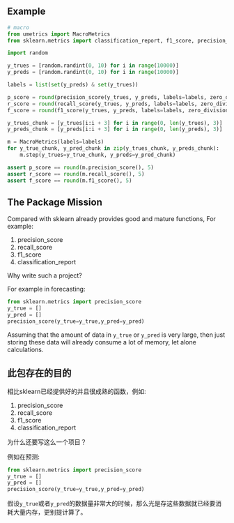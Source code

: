 ## Example

```python
# macro
from umetrics import MacroMetrics
from sklearn.metrics import classification_report, f1_score, precision_score, recall_score

import random

y_trues = [random.randint(0, 10) for i in range(10000)]
y_preds = [random.randint(0, 10) for i in range(10000)]

labels = list(set(y_preds) & set(y_trues))

p_score = round(precision_score(y_trues, y_preds, labels=labels, zero_division=0, average='macro'), 5)
r_score = round(recall_score(y_trues, y_preds, labels=labels, zero_division=0, average='macro'), 5)
f_score = round(f1_score(y_trues, y_preds, labels=labels, zero_division=0, average='macro'), 5)

y_trues_chunk = [y_trues[i:i + 3] for i in range(0, len(y_trues), 3)]
y_preds_chunk = [y_preds[i:i + 3] for i in range(0, len(y_preds), 3)]

m = MacroMetrics(labels=labels)
for y_true_chunk, y_pred_chunk in zip(y_trues_chunk, y_preds_chunk):
    m.step(y_trues=y_true_chunk, y_preds=y_pred_chunk)

assert p_score == round(m.precision_score(), 5)
assert r_score == round(m.recall_score(), 5)
assert f_score == round(m.f1_score(), 5)

```


## The Package Mission

Compared with sklearn already provides good and mature functions, For example:
1) precision_score
2) recall_score
3) f1_score
4) classification_report

Why write such a project?

For example in forecasting:

```python
from sklearn.metrics import precision_score
y_true = []
y_pred = []
precision_score(y_true=y_true,y_pred=y_pred)
```

Assuming that the amount of data in `y_true` or `y_pred` is very large, then just storing these data will already consume a lot of memory, let alone calculations.


## 此包存在的目的

相比sklearn已经提供好的并且很成熟的函数，例如:
1) precision_score
2) recall_score
3) f1_score
4) classification_report

为什么还要写这么一个项目？

例如在预测:

```python
from sklearn.metrics import precision_score
y_true = []
y_pred = []
precision_score(y_true=y_true,y_pred=y_pred)
```

假设`y_true`或者`y_pred`的数据量非常大的时候，那么光是存这些数据就已经要消耗大量内存，更别提计算了。

